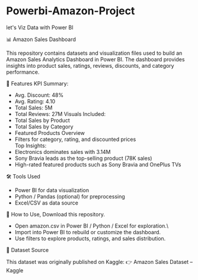 # Powerbi-Amazon-Project
let's Viz Data with Power BI

📊 Amazon Sales Dashboard

This repository contains datasets and visualization files used to build an Amazon Sales Analytics Dashboard in Power BI.
The dashboard provides insights into product sales, ratings, reviews, discounts, and category performance.

🚀 Features
KPI Summary:
- Avg. Discount: 48%
- Avg. Rating: 4.10
- Total Sales: 5M
- Total Reviews: 27M
Visuals Included:
- Total Sales by Product
- Total Sales by Category
- Featured Products Overview
- Filters for category, rating, and discounted prices\
Top Insights:
- Electronics dominates sales with 3.14M
- Sony Bravia leads as the top-selling product (78K sales)
- High-rated featured products such as Sony Bravia and OnePlus TVs

🛠 Tools Used
- Power BI for data visualization
- Python / Pandas (optional) for preprocessing
- Excel/CSV as data source

📌 How to Use, Download this repository.
- Open amazon.csv in Power BI / Python / Excel for exploration.\
- Import into Power BI to rebuild or customize the dashboard.
- Use filters to explore products, ratings, and sales distribution.

📑 Dataset Source

This dataset was originally published on Kaggle:
👉 Amazon Sales Dataset – Kaggle

